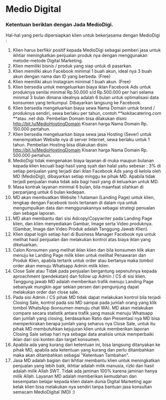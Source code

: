 # Medio Digital 

### Ketentuan beriklan dengan Jada MedioDigi.

Hal-hal yang perlu dipersiapkan klien untuk bekerjasama dengan MedioDigi :

1. Klien harus berfikir positif kepada MedioDigi sebagai pemberi jasa untuk ikhtiar meningkatkan penjualan produk nya dengan menggunakan metode-metode Digital Marketing.
2. Klien memiliki bisnis / produk yang siap untuk di pasarkan.
3. Klien memiliki akun Facebook minimal 1 buah akun, ideal nya 3 buah akun dengan nama dan ID yang berbeda. (Free)
4. Klien memiliki akun Instagram minimal 1 buah akun. (Free)
5. Klien bersedia untuk mengeluarkan biaya iklan Facebook Ads untuk produknya senilai minimal Rp.50.000 s/d Rp.500.000 per hari selama minimal 3 bulan dimana idealnya adalah 6 bulan untuk optimalisasi data konsumen yang terkumpul. Dibayarkan langsung ke Facebook.
6. Klien bersedia mengeluarkan biaya sewa Nama Domain untuk brand / produknya sendiri, sewa berlaku per tahun, contoh **kokitacatering.com **atau .net dsb. Pembelian Domain bisa dilakukan disini http://bit.ly/MedioHostingDomain Kisaran harga Nama Domain Rp. 150.000 pertahun.
7. Klien bersedia mengeluarkan biaya sewa jasa Hosting (Sever) untuk menempatkan Website nya di server Internet, sewa berlaku untuk 1 tahun. Pembelian Hosting bisa dilakukan disini http://bit.ly/MedioHostingDomain  Kisaran harga Nama Domain Rp. 500.000 pertahun.
8. MedioDigi tidak mengenakan biaya layanan di muka maupun bulanan kepada klien kecuali bagi hasil yang syah dan halal yaitu sebesar : 3% di setiap penjualan yang terjadi dari iklan Facebook Ads yang di kelola oleh MD (MedioDigi), dibayarkan setiap minggu ke pihak MD. Apabila tidak terjadi penjualan maka tidak ada bagi hasil yang di keluarkan untuk MD.
9. Masa kontrak layanan minimal 6 bulan, bila maanfaat silahkan di perpanjang untuk 6 bulan kedepan.
10. MD akan membuatkan Website 1 halaman (Landing Page) untuk klien, lengkap dengan Facebook tools tertanam di dalam nya untuk mengumpulkan data dan menggunakannya sebagai strategi penualan dan sebagai laporan.
11. MD akan membantu dari sisi Adcopy/Copywriter pada Landing Page klien, dan klien menyediakan Gambar, Image serta Video produknya. (Gambar, Image dan Video Produk adalah Tanggung Jawab Klien).
12. Klien dapat login setiap hari di Business Manager Facebook nya untuk melihat hasil penjualan dan melakukan kontrol atas biaya iklan yang dikeluarkan.
13. Calon Konsumen yang melihat iklan klien dan bila konsumen klik akan menuju ke Landing Page milik klien untuk melihat Penawaran dan Produk Klien, apabila tertarik untuk order atau bertanya maka tombol order akan menuju Whatsapp Admin milik klien.
14. Close Sale atau Tidak pada penjualan bergantung sepenuhnya kepada aproachment (pendekatan) dan follow up Admin / CS di sisi klien. Tanggung jawab MD adalah memberikan trafik menuju Landing Page sebanyak mungkin agar sekian persen dari pengunjung dapat melakukan order dan close sale.
15. Pada sisi Admin / CS pihak MD tidak dapat melakukan kontrol bila terjadi Closing Sale, kontrol pada sisi MD sampai pada jumlah orang yang klik tombol WhatsApp (konsumen menuju chat WA). MD akan melakukan compare secara statistik antara trafik yang masuk menuju Whatsapp dan jumlah yang closing, berdasarkan Ratio dan Presentasi nya MD bisa memperkirakan berapa jumlah yang seharus nya Close Sale, untuk itu pihak MD membutuhkan kejujuran klien untuk memberikan laporan Closing Sale setiap hari nya sebagai data analisis untuk memperbaiki iklan dari sisi konten dan target konsumen.
16. Apabila ada yang kurang dari ketentuan ini, bisa langsung ditanyakan ke pihak MD, apabila ada ketentuan yang kurang dan perlu ditambahkan maka akan ditambahkan sebagai "Ketentuan Tambahan". 
17. Jasa MD adalah bagian dari Ikhtiar membantu klien untuk meningkatkan penjualan yang lebih baik, ikhtiar adalah milik manusia, rizki dan hasil adalah milik Allah SWT. Tidak ada jaminan 100% karena jaminan hanya milik Allah. Layanan MD adalah memberikan kemudahan dan kesempatan belajar kepada klien dalam dunia Digital Marketing agar kelak klien bisa melakukan nya sendiri tanpa bantuan jasa konsultan semacam MedioDigital (MD) :)  